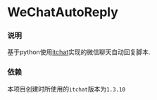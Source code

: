 # WeChatAutoReply

### 说明
基于python使用[itchat](https://github.com/littlecodersh/ItChat)实现的微信聊天自动回复脚本.

### 依赖
本项目创建时所使用的`itchat`版本为`1.3.10`
